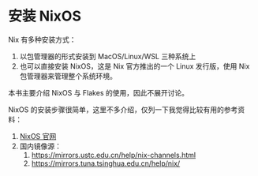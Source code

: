 # 安装 NixOS

Nix 有多种安装方式：

1. 以包管理器的形式安装到 MacOS/Linux/WSL 三种系统上
2. 也可以直接安装 NixOS，这是 Nix 官方推出的一个 Linux 发行版，使用 Nix 包管理器来管理整个系统环境。

本书主要介绍 NixOS 与 Flakes 的使用，因此不展开讨论。

NixOS 的安装步骤很简单，这里不多介绍，仅列一下我觉得比较有用的参考资料：

1. [NixOS 官网](https://nixos.org/download.html)
2. 国内镜像源：
    1. <https://mirrors.ustc.edu.cn/help/nix-channels.html>
    2. <https://mirrors.tuna.tsinghua.edu.cn/help/nix/> 

